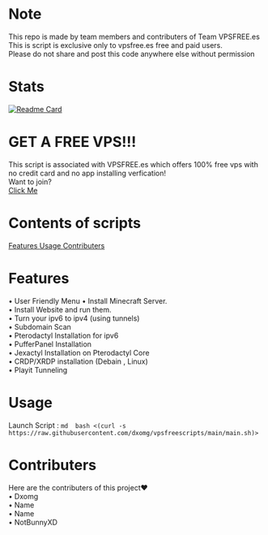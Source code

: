 # Note
This repo is made by team members and contributers of Team VPSFREE.es <br>
This is script is exclusive only to vpsfree.es free and paid users.<br>
Please do not share and post this code anywhere else without permission <br>
# Stats
[![Readme Card](https://github-readme-stats.vercel.app/api/pin/?username=dxomg&repo=vpsfreescripts)](https://github.com/dxomg/vpsfreescripts)
# GET A FREE VPS!!!
This script is associated with VPSFREE.es which offers 100% free vps with no credit card and no app installing verfication! <br> Want to join? <br>
<a href="https://vpsfree.es/"> Click Me </a>
# Contents of scripts

<a href="https://github.com/dxomg/vpsfreescripts/blob/main/README.md#features" > Features </a>
<a href="https://github.com/dxomg/vpsfreescripts/blob/main/README.md#usage" > Usage </a>
<a href="https://github.com/dxomg/vpsfreescripts/blob/main/README.md#contributers" > Contributers </a>


# Features
 • User Friendly Menu
 • Install Minecraft Server. <br>
 • Install Website and run them. <br>
 • Turn your ipv6 to ipv4 (using tunnels) <br>
 • Subdomain Scan <br> 
 • Pterodactyl Installation for ipv6 <br>
 • PufferPanel Installation <br>
 • Jexactyl Installation on Pterodactyl Core <br>
 • CRDP/XRDP installation (Debain , Linux) <br>
 • Playit Tunneling
# Usage
Launch Script : ```md 
bash <(curl -s https://raw.githubusercontent.com/dxomg/vpsfreescripts/main/main.sh)>```
# Contributers
 
Here are the contributers of this project❤️ <br>
 • Dxomg <br>
 • Name <br>
 • Name <br>
 • NotBunnyXD <br>
